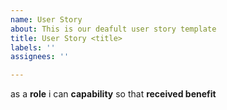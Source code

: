 ```yaml
---
name: User Story
about: This is our deafult user story template
title: User Story <title>
labels: ''
assignees: ''

---
```


as a **role** i can **capability** so that **received benefit**
